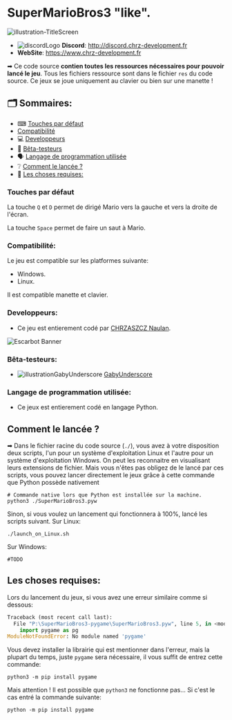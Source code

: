 # **SuperMarioBros3 "like".**
![illustration-TitleScreen](https://eapi.pcloud.com/getpubthumb?code=XZzBbJZwEoDuWD0fJJRWCIYAEUjpBhiDCek&linkpassword=undefined&size=1280x345&crop=0&type=auto)
- ![discordLogo](https://eapi.pcloud.com/getpubthumb?code=XZj2bJZbGTjqDtGjLRdseh7mqUmlHwcHAFV&linkpassword=undefined&size=20x20&crop=0&type=auto) **Discord**: http://discord.chrz-development.fr
- **WebSite**: https://www.chrz-development.fr

➡ Ce code source **contien toutes les ressources nécessaires pour pouvoir lancé le jeu**.
Tous les fichiers ressource sont dans le fichier `res` du code source.
Ce jeux se joue uniquement au clavier ou bien sur une manette !

## **🗂 Sommaires:**
- ⌨ [Touches par défaut](#touches-par-défaut)
- [Compatibilité](#compatibilité)
- 💻 [Developpeurs](#developpeurs)
- 👷‍ [Bêta-testeurs](#bêta-testeurs)
- 🗣 [Langage de programmation utilisée](#langage-de-programmation-utilisée)
- ❔ [Comment le lancée ?](#comment-le-lancée-)
- 📑 [Les choses requises:](#les-choses-requises)

### Touches par défaut
La touche `Q` et `D` permet de dirigé Mario vers la gauche et vers la droite de l'écran.

La touche `Space` permet de faire un saut à Mario.


### Compatibilité:
Le jeu est compatible sur les platformes suivante:
- Windows.
- Linux.

Il est compatible manette et clavier.

### Developpeurs:
- Ce jeu est entierement codé par [CHRZASZCZ Naulan](https://www.instagram.com/naulan.chrzaszcz/).

![Escarbot Banner](https://eapi.pcloud.com/getpubthumb?code=XZmubJZO3RLKrQ4bwSiOupYtRg78SzGx3N7&linkpassword=undefined&size=1600x315&crop=0&type=auto)

### Bêta-testeurs:
- ![illustrationGabyUnderscore](https://eapi.pcloud.com/getpubthumb?code=XZwBbJZ34m6NkzajF5WX9eHQUDuyhK8drKy&linkpassword=undefined&size=20x20&crop=0&type=auto) [GabyUnderscore](https://www.twitch.tv/gabyunderscore)

### Langage de programmation utilisée:
- Ce jeux est entierement codé en langage Python.

## **Comment le lancée ?**
➡ Dans le fichier racine du code source (`./`), vous avez à votre disposition deux scripts, l'un pour un système d'exploitation 
Linux et l'autre pour un système d'exploitation Windows.
On peut les reconnaitre en visualisant leurs extensions de fichier. Mais vous n'êtes pas obligez de le lancé par ces 
scripts, vous pouvez lancer directement le jeux grâce à cette commande que Python possède nativement
```commandline
# Commande native lors que Python est installée sur la machine. 
python3 ./SuperMarioBros3.pyw
```
Sinon, si vous voulez un lancement qui fonctionnera à 100%, lancé les scripts suivant.
Sur Linux:
```commandline
./launch_on_Linux.sh
```
Sur Windows:
```commandline
#TODO
```
## **Les choses requises:**
Lors du lancement du jeux, si vous avez une erreur similaire comme si dessous:
```python
Traceback (most recent call last):
  File "P:\SuperMarioBros3-pygame\SuperMarioBros3.pyw", line 5, in <module>
    import pygame as pg
ModuleNotFoundError: No module named 'pygame'
```
Vous devez installer la librairie qui est mentionner dans l'erreur, mais la plupart du temps, juste `pygame` sera 
nécessaire, il vous suffit de entrez cette commande:
```commandline
python3 -m pip install pygame
```
Mais attention ! Il est possible que `python3` ne fonctionne pas... Si c'est le cas entré la commande suivante:
```commandline
python -m pip install pygame
```